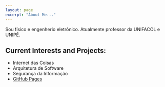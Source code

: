 ```yaml
---
layout: page
excerpt: "About Me..."
---
```


Sou físico e engenherio eletrônico. Atualmente professor da UNIFACOL e UNIPÊ.

## Current Interests and Projects:

- Internet das Coisas
- Arquitetura de Software
- Segurança da Informação
- [GitHub Pages](https://profclaudiopereira.github.io/)
